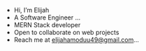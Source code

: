 -  Hi, I’m Elijah 
-  A Software Engineer ...
-  MERN Stack developer
-  Open to collaborate on web projects
-  Reach me at elijahamoduu49@gmail.com...

<!---
ElijahAmodu/ElijahAmodu is a ✨ special ✨ repository because its `README.md` (this file) appears on your GitHub profile.
You can click the Preview link to take a look at your changes.
--->
